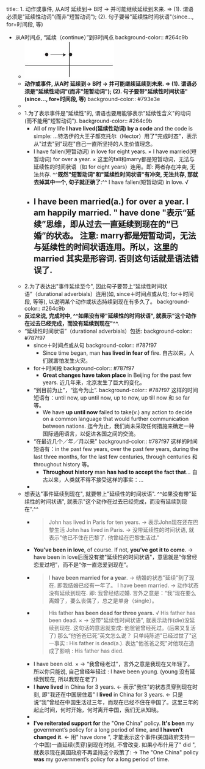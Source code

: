title:: 1. 动作或事件, 从A时 延续到→ B时 → 并可能继续延续到未来. ⇒ (1). 谓语必须是"延续性动词"(而非"短暂动词"); (2). 句子要带"延续性时间状语"(since…​, for+时间段, 等)

- 从A时间点, “延续（continue）”到B时间点
  background-color:: #264c9b
	- ![张满胜eng 24-1.jpg](../assets/张满胜eng_24-1_1644989228720_0.jpg)
	- **动作或事件, 从A时 延续到→ B时 → 并可能继续延续到未来. ⇒ (1). 谓语必须是"延续性动词"(而非"短暂动词"); (2). 句子要带"延续性时间状语"(since…​, for+时间段, 等)**
	  background-color:: #793e3e
	-
	- 1.为了表示事件是"延续性"的, 谓语也要用能够表示"延续性含义"的动词 (而不能用"短暂动词").
	  background-color:: #264c9b
		- All of my life **I have lived(延续性动词) by a code** and the code is simple: …​
		  特洛伊的大王子郝克托尔（Hector）用了"完成时态"，表示从"过去"到"现在"自己一直所坚持的人生价值理念。
		- I have fallen(短暂动词) in love for eight years. ×
		  I have married(短暂动词) for over a year. ×
		  这里的fall和marry都是短暂动词，无法与延续性的时间状语（如 for eight years）连用。即: 两者存在冲突, 无法共存.
		  ^^**既然"短暂动词"和"延续性时间状语"有冲突, 无法共存, 那就去掉其中一个, 句子就正确了**:^^
		  I have fallen(短暂动词) in love. √
		- **I have been married(a.) for over a year**. I am happily married.
		  " have done "表示“延续”思维，即从过去一直延续到现在的“已婚”的状态。
		  **注意: marry都是短暂动词，无法与延续性的时间状语连用。所以，这里的 married 其实是形容词. 否则这句话就是语法错误了.**
			-
	- 2.为了表达出"事件延续至今", 因此句子要带上“延续性时间状语”（durational adverbials）连用(如, since＋时间点或从句; for＋时间段, 等等), 以说明某个动作或状态持续到现在有多久了。
	  background-color:: #264c9b
	- **反过来说, 完成时中, ^^如果没有带"延续性的时间状语", 就表示"这个动作在过去已经完成，而没有延续到现在"^^.**
	- “延续性时间状语”（durational adverbials）包括:
	  background-color:: #787f97
		- since＋时间点或从句
		  background-color:: #787f97
			- Since time began, man **has lived in fear of** fire. 自古以来，人们就害怕发生火灾。
		- for＋时间段
		  background-color:: #787f97
			- **Great changes have taken place** in Beijing for the past few years. 近几年来，北京发生了巨大的变化。
		- “到目前为止”，“迄今为止”. 
		  background-color:: #787f97
		  这样的时间短语有：until now, up until now, up to now, up till now 和 so far 等。
			- We have **up until now** failed to take(v.) any action to decide on a common language that would further communication between nations. 迄今为止，我们尚未采取任何措施来确定一种国际通用语言，以促进各国之间的交流。
		- “在最近几个／年／月以来”
		  background-color:: #787f97
		  这样的时间短语有：in the past few years, over the past few years, during the last three months, for the last few centuries, through centuries 和 throughout history 等。
			- **Throughout history** man **has had to accept the fact that**…​ 自古以来，人类就不得不接受这样的事实：…​
		-
	- 想表达"事件延续到现在", 就要带上"延续性的时间状语". ^^如果没有带"延续性的时间状语", 就表示"这个动作在过去已经完成，而没有延续到现在".^^
		- > John has lived in Paris for ten years. → 表示John现在还在巴黎生活
		  John has lived in Paris. → 没带延续性的时间状语, 就表示"他已不住在巴黎了. 他曾经在巴黎生活过."
		- **You’ve been in love**, of course. If not, **you’ve got it to come**. → have been in love后面没有接"延续性的时间状语"，意思就是“你曾经恋爱过吧”，而不是“你一直恋爱到现在”。
		- > I **have been married for a year**. → 结婚的状态"延续"到了现在. 即我结婚已经有一年了。
		  I have been married. → 动作状态没有延续到现在. 即: 我曾经结过婚.
		  言外之意是：“我”现在要么离婚了，要么丧偶了，总之是单身（single）。
		- > His father **has been dead for three years.** √
		  His father has been dead. × → 没带"延续性时间状语", 就表示动作(die)没延续到现在. 这句话的意思就变成: 他爸爸曾经死过。(后来又复活了)
		  那么“他爸爸已死”英文怎么说？
		  只单纯陈述"已经过世了"这一事实 : His father is dead(a.).
		  表达"他爸爸之死"对他现在造成了影响 : His father has died.
		- I have been old. ×  → “我曾经老过”，言外之意是我现在又年轻了。
		  所以你只能说, 自己曾经年轻过 : I have been young. (young 没有延续到现在, 所以我现在老了)
		- I **have lived** in China for 3 years. ← 表示"我住"的状态贯穿到现在时刻, 即"我还在中国居住着"
		  I **lived** in China for 3 years. ← 只是说“我”曾经在中国生活过三年，而现在已经不住在中国了。这里三年的起止时间，何时开始，何时离开中国，我们无从知晓。
		-
		- **I've reiterated support for** the "One China" policy. **It's been** my government’s policy for a long period of time, and **I haven’t changed it**.
		  ← 用" have done ", 才能表示这个事件(美国政府支持一个中国)一直延续(贯穿)到现在时刻, 不曾改变.
		  如果小布什用了" did ", 就表示现在美国政府不再坚持这个政策了:
		  → The "One China" policy **was** my government’s policy for a long period of time.
